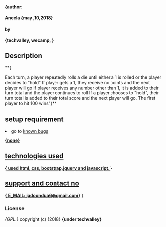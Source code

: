 
#### {author:
**Aneela 
  {may ,10,2018}**
#### by
**{techvalley,
wecamp,
}**
## Description
**{
 
Each turn, a player repeatedly rolls a die until either a 1 is rolled or the player decides to "hold"
If player gets a 1, they receive no points and the next player will go
If player receives any number other than 1, it is added to their turn total and the player continues to roll
If a player chooses to "hold", their turn total is added to their total score and the next player will go.
The first player to hit 100 wins"}**
  ## setup requirement
<li>go to
 <a href="https://github.com/duajadoon/PiG_DicE/</a>

 ## known bugs
 **{none}**
 ## technologies used
 **{
   used html, css, bootstrap,jquery and javascript.
 }**
 ## support and contact no
 **{
   E_MAIL: jadoondua6@gmail.com}**
 }
 ### License
 *{GPL.}*
 copyright (c) {2018} **{under techvalley}**

